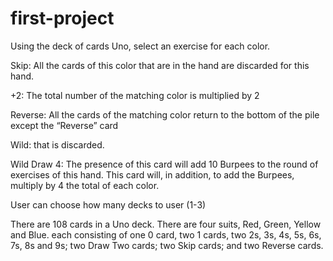 # first-project


Using the deck of cards Uno, select an exercise for each color. 

Skip: All the cards of this color that are in the hand are discarded for this hand.

+2: The total number of the matching color is multiplied by 2

Reverse: All the cards of the matching color return to the bottom of the pile except the “Reverse” card 

Wild: that is discarded.

Wild Draw 4: The presence of this card will add 10 Burpees to the round of exercises of this hand.
	This card will, in addition, to add the Burpees, multiply by 4 the total of each color. 
  
  User can choose how many decks to user (1-3)
  
  
There are 108 cards in a Uno deck. There are four suits, Red, Green, Yellow and Blue.
each consisting of one 0 card, two 1 cards, two 2s, 3s, 4s, 5s, 6s, 7s, 8s and 9s; two Draw Two cards; two Skip cards; and two Reverse cards.
